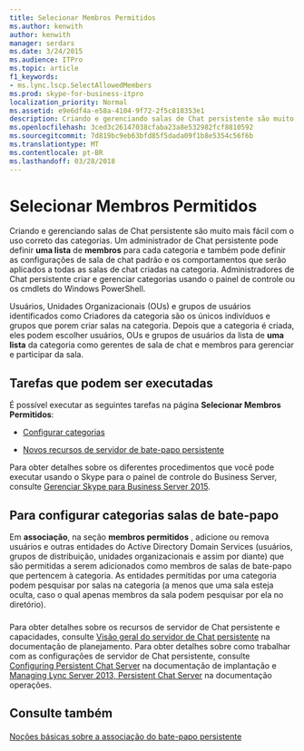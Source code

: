 ```yaml
---
title: Selecionar Membros Permitidos
ms.author: kenwith
author: kenwith
manager: serdars
ms.date: 3/24/2015
ms.audience: ITPro
ms.topic: article
f1_keywords:
- ms.lync.lscp.SelectAllowedMembers
ms.prod: skype-for-business-itpro
localization_priority: Normal
ms.assetid: e9e6df4a-e58a-4104-9f72-2f5c818353e1
description: Criando e gerenciando salas de Chat persistente são muito mais fácil com o uso correto das categorias. Um administrador de Chat persistente pode definir uma lista de membros para cada categoria e também pode definir as configurações de sala de chat padrão e os comportamentos que serão aplicados a todas as salas de chat criadas na categoria. Administradores de Chat persistente criar e gerenciar categorias usando o painel de controle ou os cmdlets do Windows PowerShell.
ms.openlocfilehash: 3ced3c26147038cfaba23a8e532982fcf8810592
ms.sourcegitcommit: 7d819bc9eb63bfd85f5dada09f1b8e5354c56f6b
ms.translationtype: MT
ms.contentlocale: pt-BR
ms.lasthandoff: 03/28/2018
---
```

# <a name="select-allowed-members"></a>Selecionar Membros Permitidos
 
Criando e gerenciando salas de Chat persistente são muito mais fácil com o uso correto das categorias. Um administrador de Chat persistente pode definir **uma lista** de **membros** para cada categoria e também pode definir as configurações de sala de chat padrão e os comportamentos que serão aplicados a todas as salas de chat criadas na categoria. Administradores de Chat persistente criar e gerenciar categorias usando o painel de controle ou os cmdlets do Windows PowerShell.
  
Usuários, Unidades Organizacionais (OUs) e grupos de usuários identificados como Criadores da categoria são os únicos indivíduos e grupos que porem criar salas na categoria. Depois que a categoria é criada, eles podem escolher usuários, OUs e grupos de usuários da lista de **uma lista** da categoria como gerentes de sala de chat e membros para gerenciar e participar da sala.
  
## <a name="tasks-that-you-can-perform"></a>Tarefas que podem ser executadas

É possível executar as seguintes tarefas na página **Selecionar Membros Permitidos**:
  
- [Configurar categorias](http://technet.microsoft.com/library/4547f514-f0c0-404d-890f-092ddeeac852.aspx)
    
- [Novos recursos de servidor de bate-papo persistente](http://technet.microsoft.com/library/c3ec6f33-6261-4bf5-aa31-baa8ab2a87d8.aspx)
    
Para obter detalhes sobre os diferentes procedimentos que você pode executar usando o Skype para o painel de controle do Business Server, consulte [Gerenciar Skype para Business Server 2015](../../manage/manage.md).
  
## <a name="to-configure-categories-for-chat-rooms"></a>Para configurar categorias salas de bate-papo

Em **associação**, na seção **membros permitidos** , adicione ou remova usuários e outras entidades do Active Directory Domain Services (usuários, grupos de distribuição, unidades organizacionais e assim por diante) que são permitidas a serem adicionados como membros de salas de bate-papo que pertencem à categoria. As entidades permitidas por uma categoria podem pesquisar por salas na categoria (a menos que uma sala esteja oculta, caso o qual apenas membros da sala podem pesquisar por ela no diretório).
  
### 

Para obter detalhes sobre os recursos de servidor de Chat persistente e capacidades, consulte [Visão geral do servidor de Chat persistente](http://technet.microsoft.com/library/23f7c886-304d-495a-ae70-3cbb44241acd.aspx) na documentação de planejamento. Para obter detalhes sobre como trabalhar com as configurações de servidor de Chat persistente, consulte [Configuring Persistent Chat Server](http://technet.microsoft.com/library/d90a4049-b268-4e8e-9f24-0cef08c8d9ed.aspx) na documentação de implantação e [Managing Lync Server 2013, Persistent Chat Server](http://technet.microsoft.com/library/82befdc6-5d32-45f1-bfd7-aaedffed1ab8.aspx) na documentação operações.
  
## <a name="see-also"></a>Consulte também

#### 

[Noções básicas sobre a associação do bate-papo persistente](http://technet.microsoft.com/library/900392d6-6e9f-4dae-93d6-39d7474409ef.aspx)


